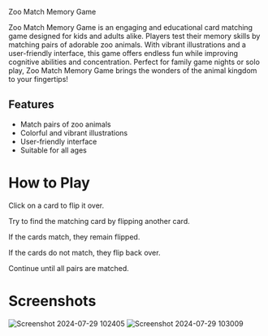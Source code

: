 Zoo Match Memory Game

Zoo Match Memory Game is an engaging and educational card matching game designed for kids and adults alike. Players test their memory skills by matching pairs of adorable zoo animals. With vibrant illustrations and a user-friendly interface, this game offers endless fun while improving cognitive abilities and concentration. Perfect for family game nights or solo play, Zoo Match Memory Game brings the wonders of the animal kingdom to your fingertips!

## Features

- Match pairs of zoo animals
- Colorful and vibrant illustrations
- User-friendly interface
- Suitable for all ages

# How to Play
Click on a card to flip it over.

Try to find the matching card by flipping another card.

If the cards match, they remain flipped.

If the cards do not match, they flip back over.

Continue until all pairs are matched.


# Screenshots

![Screenshot 2024-07-29 102405](https://github.com/user-attachments/assets/0c7dfa79-fd24-488d-b735-d313f2b35364)
![Screenshot 2024-07-29 103009](https://github.com/user-attachments/assets/ff040003-0f8a-4c96-8766-a145c4d72c2a)

